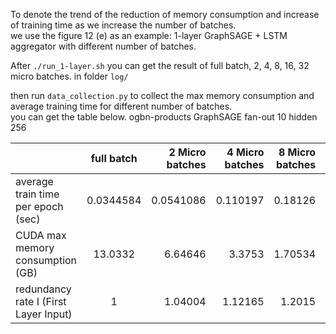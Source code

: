 
 
To denote the trend of the reduction of memory consumption and increase of training time as we increase the number of batches.  
we use the figure 12 (e) as an example: 1-layer GraphSAGE + LSTM aggregator  with different number of batches.  

After `./run_1-layer.sh` you can get the result of full batch, 2, 4, 8, 16, 32 micro batches.
in folder `log/`  
  
then run `data_collection.py` to collect the max memory consumption and average training time for different number of batches.  
you can get the table below.
ogbn-products GraphSAGE fan-out 10 hidden 256

|    |   full batch  |      2 Micro batches |     4 Micro batches |     8 Micro batches |     16 Micro batches |    32   Micro batches |
|-------------------------------------------------|:--------------:|------------:|-------------:|------------:|-------------:|-------------:|
| average train time per epoch  (sec)                  |     0.0344584 |   0.0541086 |    0.110197 |     0.18126 |     0.285715 |     0.572999 |
| CUDA max memory consumption   (GB)                  |    13.0332    |   6.64646   |    3.3753   |     1.70534 |     0.87931  |     0.441572 |
| redundancy rate I (First Layer Input)           |     1         |   1.04004   |    1.12165  |     1.2015  |     1.27704  |     1.35091  |




